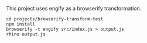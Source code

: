 This project uses engify as a browserify transformation. 

	cd projects/browserify-transform-test
	npm install
	browserify -t engify src/index.js > output.js
	rhino output.js